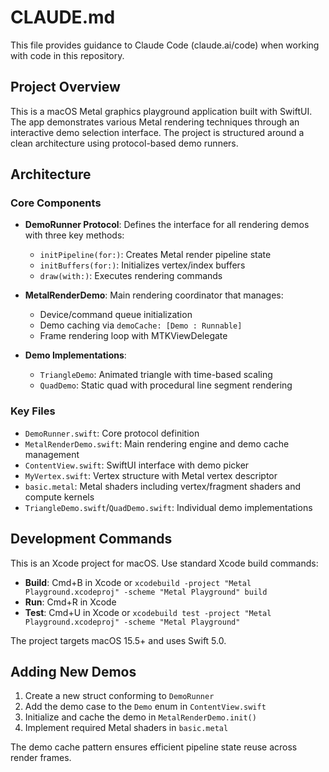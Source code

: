 # CLAUDE.md

This file provides guidance to Claude Code (claude.ai/code) when working with code in this repository.

## Project Overview

This is a macOS Metal graphics playground application built with SwiftUI. The app demonstrates various Metal rendering techniques through an interactive demo selection interface. The project is structured around a clean architecture using protocol-based demo runners.

## Architecture

### Core Components

- **DemoRunner Protocol**: Defines the interface for all rendering demos with three key methods:
  - `initPipeline(for:)`: Creates Metal render pipeline state
  - `initBuffers(for:)`: Initializes vertex/index buffers
  - `draw(with:)`: Executes rendering commands

- **MetalRenderDemo**: Main rendering coordinator that manages:
  - Device/command queue initialization
  - Demo caching via `demoCache: [Demo : Runnable]`
  - Frame rendering loop with MTKViewDelegate

- **Demo Implementations**:
  - `TriangleDemo`: Animated triangle with time-based scaling
  - `QuadDemo`: Static quad with procedural line segment rendering

### Key Files

- `DemoRunner.swift`: Core protocol definition
- `MetalRenderDemo.swift`: Main rendering engine and demo cache management
- `ContentView.swift`: SwiftUI interface with demo picker
- `MyVertex.swift`: Vertex structure with Metal vertex descriptor
- `basic.metal`: Metal shaders including vertex/fragment shaders and compute kernels
- `TriangleDemo.swift`/`QuadDemo.swift`: Individual demo implementations

## Development Commands

This is an Xcode project for macOS. Use standard Xcode build commands:

- **Build**: Cmd+B in Xcode or `xcodebuild -project "Metal Playground.xcodeproj" -scheme "Metal Playground" build`
- **Run**: Cmd+R in Xcode
- **Test**: Cmd+U in Xcode or `xcodebuild test -project "Metal Playground.xcodeproj" -scheme "Metal Playground"`

The project targets macOS 15.5+ and uses Swift 5.0.

## Adding New Demos

1. Create a new struct conforming to `DemoRunner`
2. Add the demo case to the `Demo` enum in `ContentView.swift`
3. Initialize and cache the demo in `MetalRenderDemo.init()`
4. Implement required Metal shaders in `basic.metal`

The demo cache pattern ensures efficient pipeline state reuse across render frames.
